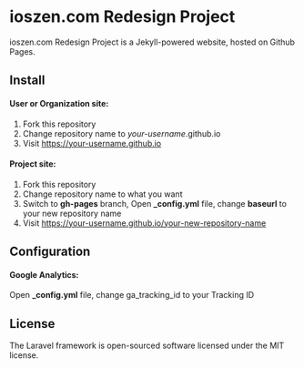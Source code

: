 # ioszen.com Redesign Project

ioszen.com Redesign Project is a Jekyll-powered website, hosted on Github Pages.

## Install

#### User or Organization site:

1. Fork this repository
2. Change repository name to *your-username*.github.io
3. Visit https://your-username.github.io

#### Project site:

1. Fork this repository
2. Change repository name to what you want
3. Switch to **gh-pages** branch, Open **_config.yml** file, change **baseurl** to your new repository name
4. Visit https://your-username.github.io/your-new-repository-name

## Configuration

#### Google Analytics:

Open **_config.yml** file, change ga_tracking_id to your Tracking ID

## License

The Laravel framework is open-sourced software licensed under the MIT license.

